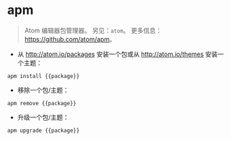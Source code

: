 # apm

> Atom 编辑器包管理器。
> 另见：`atom`。
> 更多信息：<https://github.com/atom/apm>。

- 从 <http://atom.io/packages> 安装一个包或从 <http://atom.io/themes> 安装一个主题：

`apm install {{package}}`

- 移除一个包/主题：

`apm remove {{package}}`

- 升级一个包/主题：

`apm upgrade {{package}}`